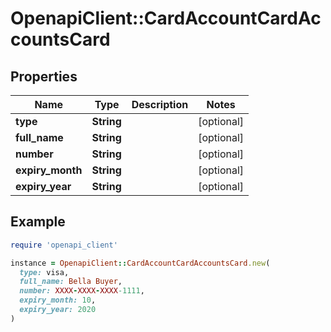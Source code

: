 # OpenapiClient::CardAccountCardAccountsCard

## Properties

| Name | Type | Description | Notes |
| ---- | ---- | ----------- | ----- |
| **type** | **String** |  | [optional] |
| **full_name** | **String** |  | [optional] |
| **number** | **String** |  | [optional] |
| **expiry_month** | **String** |  | [optional] |
| **expiry_year** | **String** |  | [optional] |

## Example

```ruby
require 'openapi_client'

instance = OpenapiClient::CardAccountCardAccountsCard.new(
  type: visa,
  full_name: Bella Buyer,
  number: XXXX-XXXX-XXXX-1111,
  expiry_month: 10,
  expiry_year: 2020
)
```

